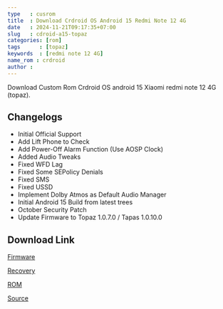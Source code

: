 ```yaml
---
type   : cusrom
title  : Download Crdroid OS Android 15 Redmi Note 12 4G
date   : 2024-11-21T09:17:35+07:00
slug   : cdroid-a15-topaz
categories: [rom]
tags      : [topaz]
keywords  : [redmi note 12 4G]
name_rom : crdroid
author : 
---
```


Download Custom Rom Crdroid OS android 15 Xiaomi redmi note 12 4G (topaz).


## Changelogs
- Initial Official Support
- Add Lift Phone to Check
- Add Power-Off Alarm Function (Use AOSP Clock)
- Added Audio Tweaks
- Fixed WFD Lag
- Fixed Some SEPolicy Denials
- Fixed SMS
- Fixed USSD
- Implement Dolby Atmos as Default Audio Manager
- Initial Android 15 Build from latest trees
- October Security Patch
- Update Firmware to Topaz 1.0.7.0 / Tapas 1.0.10.0



## Download Link
[Firmware](https://xmfirmwareupdater.com/archive/firmware/topaz/)

[Recovery](https://orangefox.download/device/topaz)

[ROM](https://sourceforge.net/projects/crdroid/files/topaz/11.x/)

[Source](https://crdroid.net/topaz/11)

